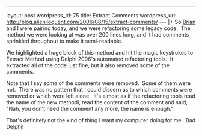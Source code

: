 --- 
layout: post
wordpress_id: 75
title: Extract Comments
wordpress_url: http://blog.alieniloquent.com/2006/08/15/extract-comments/
--- |+
So [Brian][1] and I were pairing today, and we were refactoring some legacy
code.  The method we were looking at was over 200 lines long, and it had
comments sprinkled throughout to make it semi-readable.

We highlighted a huge block of this method and hit the magic keystrokes to
Extract Method using Delphi 2006's automated refactoring tools.  It extracted
all of the code just fine, but it also removed some of the comments.

Note that I say _some_ of the comments were removed.  Some of them were not. 
There was no pattern that I could discern as to which comments were removed or
which were left alone.  It's almost as if the refactoring tools read the name
of the new methodl, read the content of the comment and said, "Nah, you don't
need the comment any more, the name is enough."

That's definitely not the kind of thing I want my computer doing for me.  Bad
Delphi!

   [1]: http://blog.briankohrs.com/
